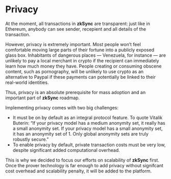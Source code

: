 # Privacy

At the moment, all transactions in **zkSync** are transparent: just like in Ethereum, anybody can see sender, recepient and all details of the transaction.

However, privacy is extremely important. Most people won’t feel comfortable moving large parts of their fortune into a publicly exposed glass box. Inhabitants of dangerous places — Venezuela, for instance — are unlikely to pay a local merchant in crypto if the recipient can immediately learn how much money they have. People creating or consuming obscene content, such as pornography, will be unlikely to use crypto as an alternative to Paypal if these payments can potentially be linked to their real-world identities.

Thus, privacy is an absolute prerequisite for mass adoption and an important part of **zkSync** roadmap.

Implementing privacy comes with two big challenges:

- It must be on by default as an integral protocol feature. To quote Vitalik Buterin: “If your privacy model has a medium anonymity set, it really has a small anonymity set. If your privacy model has a small anonymity set, it has an anonymity set of 1. Only global anonymity sets are truly robustly secure.”
- To enable privacy by default, private transaction costs must be very low, despite significant added computational overhead.

This is why we decided to focus our efforts on scalability of **zkSync** first. Once the prover technology is far enough to add privacy without signifcant cost overhead and scalability penalty, it will be added to the platform.
